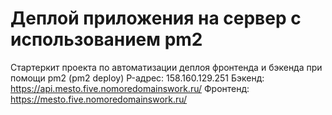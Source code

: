 # Деплой приложения на сервер с использованием pm2

Стартеркит проекта по автоматизации деплоя фронтенда и бэкенда при помощи pm2 (pm2 deploy)
P-адрес: 158.160.129.251
Бэкенд: https://api.mesto.five.nomoredomainswork.ru/
Фронтенд: https://mesto.five.nomoredomainswork.ru/
